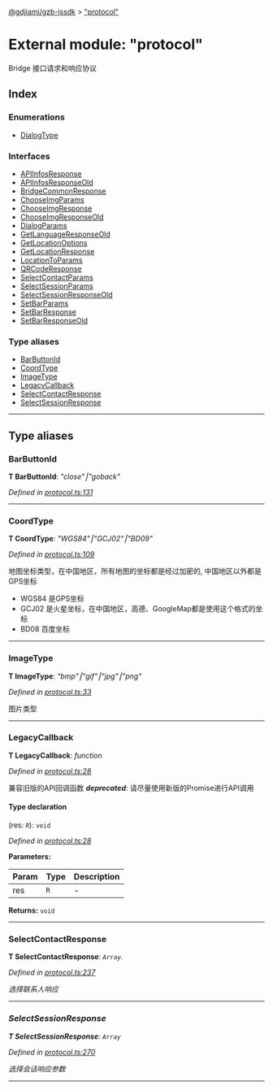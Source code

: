 [@gdjiami/gzb-jssdk](../README.md) > ["protocol"](../modules/_protocol_.md)



# External module: "protocol"


Bridge 接口请求和响应协议

## Index

### Enumerations

* [DialogType](../enums/_protocol_.dialogtype.md)


### Interfaces

* [APIInfosResponse](../interfaces/_protocol_.apiinfosresponse.md)
* [APIInfosResponseOld](../interfaces/_protocol_.apiinfosresponseold.md)
* [BridgeCommonResponse](../interfaces/_protocol_.bridgecommonresponse.md)
* [ChooseImgParams](../interfaces/_protocol_.chooseimgparams.md)
* [ChooseImgResponse](../interfaces/_protocol_.chooseimgresponse.md)
* [ChooseImgResponseOld](../interfaces/_protocol_.chooseimgresponseold.md)
* [DialogParams](../interfaces/_protocol_.dialogparams.md)
* [GetLanguageResponseOld](../interfaces/_protocol_.getlanguageresponseold.md)
* [GetLocationOptions](../interfaces/_protocol_.getlocationoptions.md)
* [GetLocationResponse](../interfaces/_protocol_.getlocationresponse.md)
* [LocationToParams](../interfaces/_protocol_.locationtoparams.md)
* [QRCodeResponse](../interfaces/_protocol_.qrcoderesponse.md)
* [SelectContactParams](../interfaces/_protocol_.selectcontactparams.md)
* [SelectSessionParams](../interfaces/_protocol_.selectsessionparams.md)
* [SelectSessionResponseOld](../interfaces/_protocol_.selectsessionresponseold.md)
* [SetBarParams](../interfaces/_protocol_.setbarparams.md)
* [SetBarResponse](../interfaces/_protocol_.setbarresponse.md)
* [SetBarResponseOld](../interfaces/_protocol_.setbarresponseold.md)


### Type aliases

* [BarButtonId](_protocol_.md#barbuttonid)
* [CoordType](_protocol_.md#coordtype)
* [ImageType](_protocol_.md#imagetype)
* [LegacyCallback](_protocol_.md#legacycallback)
* [SelectContactResponse](_protocol_.md#selectcontactresponse)
* [SelectSessionResponse](_protocol_.md#selectsessionresponse)



---
## Type aliases
<a id="barbuttonid"></a>

###  BarButtonId

**Τ BarButtonId**:  *"close"⎮"goback"* 

*Defined in [protocol.ts:131](https://github.com/GDJiaMi/gzb-jssdk/blob/38ff667/src/protocol.ts#L131)*





___

<a id="coordtype"></a>

###  CoordType

**Τ CoordType**:  *"WGS84"⎮"GCJ02"⎮"BD09"* 

*Defined in [protocol.ts:109](https://github.com/GDJiaMi/gzb-jssdk/blob/38ff667/src/protocol.ts#L109)*



地图坐标类型，在中国地区，所有地图的坐标都是经过加密的, 中国地区以外都是GPS坐标

*   WGS84 是GPS坐标
*   GCJ02 是火星坐标，在中国地区，高德、GoogleMap都是使用这个格式的坐标
*   BD08 百度坐标




___

<a id="imagetype"></a>

###  ImageType

**Τ ImageType**:  *"bmp"⎮"gif"⎮"jpg"⎮"png"* 

*Defined in [protocol.ts:33](https://github.com/GDJiaMi/gzb-jssdk/blob/38ff667/src/protocol.ts#L33)*



图片类型




___

<a id="legacycallback"></a>

###  LegacyCallback

**Τ LegacyCallback**:  *function* 

*Defined in [protocol.ts:28](https://github.com/GDJiaMi/gzb-jssdk/blob/38ff667/src/protocol.ts#L28)*



兼容旧版的API回调函数
*__deprecated__*: 请尽量使用新版的Promise进行API调用


#### Type declaration
(res: *`R`*): `void`


*Defined in [protocol.ts:28](https://github.com/GDJiaMi/gzb-jssdk/blob/38ff667/src/protocol.ts#L28)*



**Parameters:**

| Param | Type | Description |
| ------ | ------ | ------ |
| res | `R`   |  - |





**Returns:** `void`






___

<a id="selectcontactresponse"></a>

###  SelectContactResponse

**Τ SelectContactResponse**:  *`Array`.<object>* 

*Defined in [protocol.ts:237](https://github.com/GDJiaMi/gzb-jssdk/blob/38ff667/src/protocol.ts#L237)*



选择联系人响应




___

<a id="selectsessionresponse"></a>

###  SelectSessionResponse

**Τ SelectSessionResponse**:  *`Array`* 

*Defined in [protocol.ts:270](https://github.com/GDJiaMi/gzb-jssdk/blob/38ff667/src/protocol.ts#L270)*



选择会话响应参数




___


